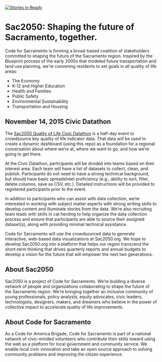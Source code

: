 [![Stories in Ready](https://badge.waffle.io/code4sac/sac2050.svg?label=ready&title=Ready)](http://waffle.io/code4sac/sac2050)

# Sac2050: Shaping the future of Sacramento, together.

Code for Sacramento is forming a broad-based coalition of stakeholders committed to shaping the future of the Sacramento region. Inspired by the Blueprint process of the early 2000s that modeled future transportation and land use planning, we're convening residents to set goals in all quality of life areas:
- The Economy
- K-12 and Higher Education
- Health and Families
- Public Safety
- Environmental Sustainability
- Transportation and Housing


## November 14, 2015 Civic Datathon
The [Sac2050 Quality of Life Civic Datathon](https://www.eventbrite.com/e/sac2050-quality-of-life-civic-datathon-tickets-19245356379) is a half-day event to crowdsource key quality of life indicator data. That data will be used to create a dynamic dashboard (using this repo) as a foundation for a regional conversation about where we’re at, where we want to go, and how we’re going to get there.

At the Civic Datathon, participants will be divided into teams based on their interest area. Each team will have a list of datasets to collect, clean, and publish. Participants do not need to have a strong technical background, but should have basic spreadsheet proficiency (e.g., ability to sort, filter, delete columns, save as CSV, etc.). Detailed instructions will be provided to registered participants prior to the event.

In addition to participants who can assist with data collection, we’re interested in working with subject matter experts with strong writing skills to develop content and illuminate stories from the data. We’re also recruiting team leads with skills in cat herding to help organize the data collection process and ensure that participants are able to source their assigned dataset(s), along with providing minimal technical assistance.

Code for Sacramento will use the crowdsourced data to generate interactive, web-based data visualizations at Sac2050.org. We hope to develop Sac2050.org into a platform that helps our region transcend the short-term thinking that drives quarterly reports and annual budgets to develop a vision for the future that will empower the next two generations.

## About Sac2050
Sac2050 is a project of Code for Sacramento. We’re building a diverse network of people and organizations collaborating to shape the future of the Sacramento region. We’re bringing together an inclusive community of young professionals, policy analysts, equity advocates, civic leaders, technologists, designers, makers, and dreamers who believe in the power of collective impact to accelerate quality of life improvements.

## About Code for Sacramento
As a Code for America Brigade, Code for Sacramento is part of a national network of civic-minded volunteers who contribute their skills toward using the web as a platform for local government and community service. We enable local civic innovation and take an open source approach to solving community problems and improving the citizen experience.

